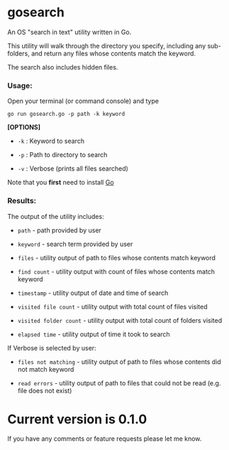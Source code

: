 # gosearch

An OS "search in text" utility written in Go. 

This utility will walk through the directory you specify, including any sub-folders, and return any files whose contents match the keyword.

The search also includes hidden files.

### Usage:

Open your terminal (or command console) and type
```
go run gosearch.go -p path -k keyword
```

**[OPTIONS]**

- `-k` : Keyword to search

- `-p` : Path to directory to search

- `-v` : Verbose (prints all files searched)


Note that you **first** need to install  <a href="https://golang.org/" target="_blank">Go</a>

### Results:

The output of the utility includes:

- `path` - path provided by user

- `keyword` - search term provided by user 

- `files` - utility output of path to files whose contents match keyword

- `find count` - utility output with count of files whose contents match keyword

- `timestamp` - utility output of date and time of search

- `visited file count` - utility output with total count of files visited

- `visited folder count` - utility output with total count of folders visited

- `elapsed time` - utility output of time it took to search

If Verbose is selected by user:

- `files not matching` - utility output of path to files whose contents did not match keyword

- `read errors` - utility output of path to files that could not be read (e.g. file does not exist)  


Current version is 0.1.0
=========================

If you have any comments or feature requests please let me know.